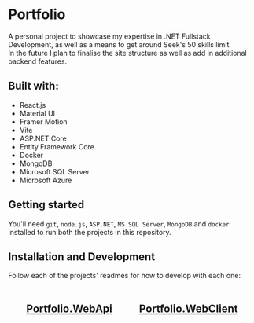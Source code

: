 # Portfolio
A personal project to showcase my expertise in .NET Fullstack Development, as well as a means to get around Seek's 50 skills limit.
<br>
In the future I plan to finalise the site structure as well as add in additional backend features.

## Built with:
- React.js
- Material UI
- Framer Motion
- Vite
- ASP.NET Core
- Entity Framework Core
- Docker
- MongoDB
- Microsoft SQL Server
- Microsoft Azure

## Getting started
You'll need `git`, `node.js`, `ASP.NET`, `MS SQL Server`, `MongoDB` and `docker` installed to run both the projects in this repository.

## Installation and Development
Follow each of the projects' readmes for how to develop with each one:
<br>
<br>
<h2 align="center">
  <a href="Portfolio.WebApi#webapi-development-steps">Portfolio.WebApi</a> &nbsp; &nbsp; &nbsp; &nbsp; &nbsp;
  <a href="Portfolio.WebClient#webclient-development-steps">Portfolio.WebClient</a>
</h2>
